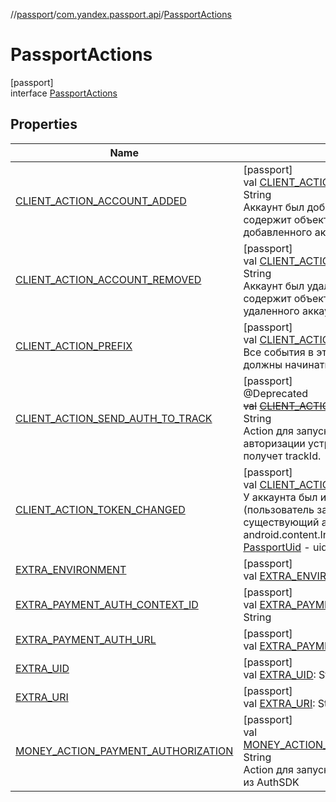 //[passport](../../../index.md)/[com.yandex.passport.api](../index.md)/[PassportActions](index.md)

# PassportActions

[passport]\
interface [PassportActions](index.md)

## Properties

| Name | Summary |
|---|---|
| [CLIENT_ACTION_ACCOUNT_ADDED](-c-l-i-e-n-t_-a-c-t-i-o-n_-a-c-c-o-u-n-t_-a-d-d-e-d.md) | [passport]<br>val [CLIENT_ACTION_ACCOUNT_ADDED](-c-l-i-e-n-t_-a-c-t-i-o-n_-a-c-c-o-u-n-t_-a-d-d-e-d.md): String<br>Аккаунт был добавлен android.content.Intent содержит объект [PassportUid](../-passport-uid/index.md) - uid добавленного аккаунта |
| [CLIENT_ACTION_ACCOUNT_REMOVED](-c-l-i-e-n-t_-a-c-t-i-o-n_-a-c-c-o-u-n-t_-r-e-m-o-v-e-d.md) | [passport]<br>val [CLIENT_ACTION_ACCOUNT_REMOVED](-c-l-i-e-n-t_-a-c-t-i-o-n_-a-c-c-o-u-n-t_-r-e-m-o-v-e-d.md): String<br>Аккаунт был удалён android.content.Intent содержит объект [PassportUid](../-passport-uid/index.md) - uid удаленного аккаунта |
| [CLIENT_ACTION_PREFIX](-c-l-i-e-n-t_-a-c-t-i-o-n_-p-r-e-f-i-x.md) | [passport]<br>val [CLIENT_ACTION_PREFIX](-c-l-i-e-n-t_-a-c-t-i-o-n_-p-r-e-f-i-x.md): String<br>Все события в этом интерфейсе всегда должны начинаться с этой строки |
| [CLIENT_ACTION_SEND_AUTH_TO_TRACK](-c-l-i-e-n-t_-a-c-t-i-o-n_-s-e-n-d_-a-u-t-h_-t-o_-t-r-a-c-k.md) | [passport]<br>@Deprecated<br>~~val~~ [~~CLIENT_ACTION_SEND_AUTH_TO_TRACK~~](-c-l-i-e-n-t_-a-c-t-i-o-n_-s-e-n-d_-a-u-t-h_-t-o_-t-r-a-c-k.md)~~:~~ String<br>Action для запуска активити для авторизации устройства на котором был получет trackId. |
| [CLIENT_ACTION_TOKEN_CHANGED](-c-l-i-e-n-t_-a-c-t-i-o-n_-t-o-k-e-n_-c-h-a-n-g-e-d.md) | [passport]<br>val [CLIENT_ACTION_TOKEN_CHANGED](-c-l-i-e-n-t_-a-c-t-i-o-n_-t-o-k-e-n_-c-h-a-n-g-e-d.md): String<br>У аккаунта был изменился master token (пользователь залогинился в существующий аккаунт) android.content.Intent содержит объект [PassportUid](../-passport-uid/index.md) - uid измененного аккаунта |
| [EXTRA_ENVIRONMENT](-e-x-t-r-a_-e-n-v-i-r-o-n-m-e-n-t.md) | [passport]<br>val [EXTRA_ENVIRONMENT](-e-x-t-r-a_-e-n-v-i-r-o-n-m-e-n-t.md): String |
| [EXTRA_PAYMENT_AUTH_CONTEXT_ID](-e-x-t-r-a_-p-a-y-m-e-n-t_-a-u-t-h_-c-o-n-t-e-x-t_-i-d.md) | [passport]<br>val [EXTRA_PAYMENT_AUTH_CONTEXT_ID](-e-x-t-r-a_-p-a-y-m-e-n-t_-a-u-t-h_-c-o-n-t-e-x-t_-i-d.md): String |
| [EXTRA_PAYMENT_AUTH_URL](-e-x-t-r-a_-p-a-y-m-e-n-t_-a-u-t-h_-u-r-l.md) | [passport]<br>val [EXTRA_PAYMENT_AUTH_URL](-e-x-t-r-a_-p-a-y-m-e-n-t_-a-u-t-h_-u-r-l.md): String |
| [EXTRA_UID](-e-x-t-r-a_-u-i-d.md) | [passport]<br>val [EXTRA_UID](-e-x-t-r-a_-u-i-d.md): String |
| [EXTRA_URI](-e-x-t-r-a_-u-r-i.md) | [passport]<br>val [EXTRA_URI](-e-x-t-r-a_-u-r-i.md): String |
| [MONEY_ACTION_PAYMENT_AUTHORIZATION](-m-o-n-e-y_-a-c-t-i-o-n_-p-a-y-m-e-n-t_-a-u-t-h-o-r-i-z-a-t-i-o-n.md) | [passport]<br>val [MONEY_ACTION_PAYMENT_AUTHORIZATION](-m-o-n-e-y_-a-c-t-i-o-n_-p-a-y-m-e-n-t_-a-u-t-h-o-r-i-z-a-t-i-o-n.md): String<br>Action для запуска платежной авторизации из AuthSDK |
